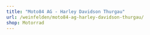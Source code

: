 ```yaml
---
title: "Moto84 AG - Harley Davidson Thurgau"
url: /weinfelden/moto84-ag-harley-davidson-thurgau/
shop: Motorrad
---
```

